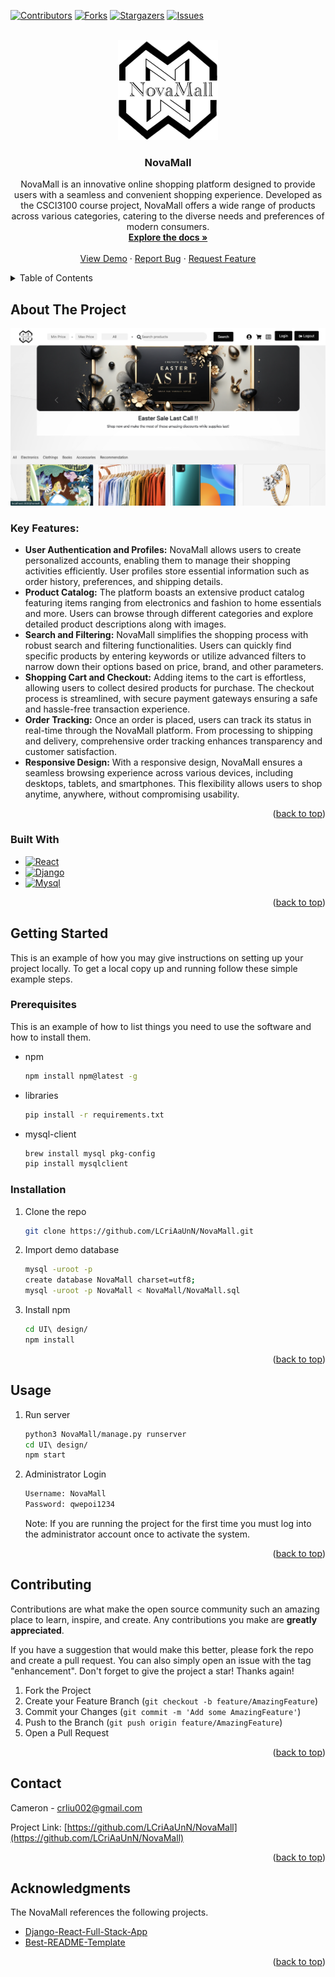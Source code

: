 <!-- Improved compatibility of back to top link: See: https://github.com/othneildrew/Best-README-Template/pull/73 -->
<a name="readme-top"></a>
<!--
*** Thanks for checking out the Best-README-Template. If you have a suggestion
*** that would make this better, please fork the repo and create a pull request
*** or simply open an issue with the tag "enhancement".
*** Don't forget to give the project a star!
*** Thanks again! Now go create something AMAZING! :D
-->



<!-- PROJECT SHIELDS -->
<!--
*** I'm using markdown "reference style" links for readability.
*** Reference links are enclosed in brackets [ ] instead of parentheses ( ).
*** See the bottom of this document for the declaration of the reference variables
*** for contributors-url, forks-url, etc. This is an optional, concise syntax you may use.
*** https://www.markdownguide.org/basic-syntax/#reference-style-links
-->
[![Contributors][contributors-shield]][contributors-url]
[![Forks][forks-shield]][forks-url]
[![Stargazers][stars-shield]][stars-url]
[![Issues][issues-shield]][issues-url]



<!-- PROJECT LOGO -->
<br />
<div align="center">
  <a href="https://github.com/LCriAaUnN/NovaMall">
    <img src="./logo.png" alt="Logo" width="160" height="160">
  </a>

<h3 align="center">NovaMall</h3>

  <p align="center">
    NovaMall is an innovative online shopping platform designed to provide users with a seamless and convenient shopping experience. Developed as the CSCI3100 course project, NovaMall offers a wide range of products across various categories, catering to the diverse needs and preferences of modern consumers.
    <br />
    <a href="https://github.com/LCriAaUnN/NovaMall"><strong>Explore the docs »</strong></a>
    <br />
    <br />
    <a href="https://github.com/LCriAaUnN/NovaMall">View Demo</a>
    ·
    <a href="https://github.com/LCriAaUnN/NovaMall/issues/new?labels=bug&template=bug-report---.md">Report Bug</a>
    ·
    <a href="https://github.com/LCriAaUnN/NovaMall/issues/new?labels=enhancement&template=feature-request---.md">Request Feature</a>
  </p>
</div>



<!-- TABLE OF CONTENTS -->
<details>
  <summary>Table of Contents</summary>
  <ol>
    <li>
      <a href="#about-the-project">About The Project</a>
      <ul>
        <li><a href="#built-with">Built With</a></li>
      </ul>
    </li>
    <li>
      <a href="#getting-started">Getting Started</a>
      <ul>
        <li><a href="#prerequisites">Prerequisites</a></li>
        <li><a href="#installation">Installation</a></li>
      </ul>
    </li>
    <li><a href="#usage">Usage</a></li>
    <li><a href="#roadmap">Roadmap</a></li>
    <li><a href="#contributing">Contributing</a></li>
    <li><a href="#contact">Contact</a></li>
    <li><a href="#acknowledgments">Acknowledgments</a></li>
  </ol>
</details>



<!-- ABOUT THE PROJECT -->
## About The Project

![Product Name Screen Shot][product-screenshot]

<h3>Key Features:</h3>
<ul>
  <li><strong>User Authentication and Profiles:</strong> NovaMall allows users to create personalized accounts, enabling them to manage their shopping activities efficiently. User profiles store essential information such as order history, preferences, and shipping details.</li>
  
  <li><strong>Product Catalog:</strong> The platform boasts an extensive product catalog featuring items ranging from electronics and fashion to home essentials and more. Users can browse through different categories and explore detailed product descriptions along with images.</li>
  
  <li><strong>Search and Filtering:</strong> NovaMall simplifies the shopping process with robust search and filtering functionalities. Users can quickly find specific products by entering keywords or utilize advanced filters to narrow down their options based on price, brand, and other parameters.</li>
  
  <li><strong>Shopping Cart and Checkout:</strong> Adding items to the cart is effortless, allowing users to collect desired products for purchase. The checkout process is streamlined, with secure payment gateways ensuring a safe and hassle-free transaction experience.</li>
  
  <li><strong>Order Tracking:</strong> Once an order is placed, users can track its status in real-time through the NovaMall platform. From processing to shipping and delivery, comprehensive order tracking enhances transparency and customer satisfaction.</li>
  
  <li><strong>Responsive Design:</strong> With a responsive design, NovaMall ensures a seamless browsing experience across various devices, including desktops, tablets, and smartphones. This flexibility allows users to shop anytime, anywhere, without compromising usability.</li>
</ul>

<p align="right">(<a href="#readme-top">back to top</a>)</p>



### Built With

* [![React][React.js]][React-url]
* [![Django][Django.com]][Django-url]
* [![Mysql][Mysql.com]][Mysql-url]

<p align="right">(<a href="#readme-top">back to top</a>)</p>



<!-- GETTING STARTED -->
## Getting Started

This is an example of how you may give instructions on setting up your project locally.
To get a local copy up and running follow these simple example steps.

### Prerequisites

This is an example of how to list things you need to use the software and how to install them.
* npm
  ```sh
  npm install npm@latest -g
  ```
* libraries 
  ```sh
  pip install -r requirements.txt
  ```
* mysql-client
  ```sh
  brew install mysql pkg-config
  pip install mysqlclient
  ```
### Installation

1. Clone the repo
   ```sh
   git clone https://github.com/LCriAaUnN/NovaMall.git
   ```
2. Import demo database
    ```sh
    mysql -uroot -p
    create database NovaMall charset=utf8;
    mysql -uroot -p NovaMall < NovaMall/NovaMall.sql
    ```
3. Install npm
    ```sh
    cd UI\ design/
    npm install
    ```
<p align="right">(<a href="#readme-top">back to top</a>)</p>



<!-- USAGE EXAMPLES -->
## Usage
1. Run server
    ```sh
    python3 NovaMall/manage.py runserver
    cd UI\ design/
    npm start
    ```
2. Administrator Login</br>
    ```sh
    Username: NovaMall
    Password: qwepoi1234
    ```
    Note: If you are running the project for the first time you must log into the administrator account once to activate the system.
<p align="right">(<a href="#readme-top">back to top</a>)</p>




<!-- CONTRIBUTING -->
## Contributing

Contributions are what make the open source community such an amazing place to learn, inspire, and create. Any contributions you make are **greatly appreciated**.

If you have a suggestion that would make this better, please fork the repo and create a pull request. You can also simply open an issue with the tag "enhancement".
Don't forget to give the project a star! Thanks again!

1. Fork the Project
2. Create your Feature Branch (`git checkout -b feature/AmazingFeature`)
3. Commit your Changes (`git commit -m 'Add some AmazingFeature'`)
4. Push to the Branch (`git push origin feature/AmazingFeature`)
5. Open a Pull Request

<p align="right">(<a href="#readme-top">back to top</a>)</p>




<!-- CONTACT -->
## Contact

Cameron - crliu002@gmail.com

Project Link: [https://github.com/LCriAaUnN/NovaMall](https://github.com/LCriAaUnN/NovaMall)

<p align="right">(<a href="#readme-top">back to top</a>)</p>



<!-- ACKNOWLEDGMENTS -->
## Acknowledgments
The NovaMall references the following projects.

* [Django-React-Full-Stack-App](https://github.com/techwithtim/Django-React-Full-Stack-App)
* [Best-README-Template](https://github.com/othneildrew/Best-README-Template)

<p align="right">(<a href="#readme-top">back to top</a>)</p>



<!-- MARKDOWN LINKS & IMAGES -->
<!-- https://www.markdownguide.org/basic-syntax/#reference-style-links -->
[contributors-shield]: https://img.shields.io/github/contributors/LCriAaUnN/NovaMall.svg?style=for-the-badge
[contributors-url]: https://github.com/LCriAaUnN/NovaMall/graphs/contributors
[forks-shield]: https://img.shields.io/github/forks/LCriAaUnN/NovaMall.svg?style=for-the-badge
[forks-url]: https://github.com/LCriAaUnN/NovaMall/network/members
[stars-shield]: https://img.shields.io/github/stars/LCriAaUnN/NovaMall.svg?style=for-the-badge
[stars-url]: https://github.com/LCriAaUnN/NovaMall/stargazers
[issues-shield]: https://img.shields.io/github/issues/LCriAaUnN/NovaMall.svg?style=for-the-badge
[issues-url]: https://github.com/LCriAaUnN/NovaMall/issues
[product-screenshot]: ./screenshot.png
[Next.js]: https://img.shields.io/badge/next.js-000000?style=for-the-badge&logo=nextdotjs&logoColor=white
[Next-url]: https://nextjs.org/
[React.js]: https://img.shields.io/badge/React-20232A?style=for-the-badge&logo=react&logoColor=61DAFB
[React-url]: https://reactjs.org/
[Vue.js]: https://img.shields.io/badge/Vue.js-35495E?style=for-the-badge&logo=vuedotjs&logoColor=4FC08D
[Vue-url]: https://vuejs.org/
[Angular.io]: https://img.shields.io/badge/Angular-DD0031?style=for-the-badge&logo=angular&logoColor=white
[Angular-url]: https://angular.io/
[Svelte.dev]: https://img.shields.io/badge/Svelte-4A4A55?style=for-the-badge&logo=svelte&logoColor=FF3E00
[Svelte-url]: https://svelte.dev/
[Laravel.com]: https://img.shields.io/badge/Laravel-FF2D20?style=for-the-badge&logo=laravel&logoColor=white
[Laravel-url]: https://laravel.com
[Bootstrap.com]: https://img.shields.io/badge/Bootstrap-563D7C?style=for-the-badge&logo=bootstrap&logoColor=white
[Bootstrap-url]: https://getbootstrap.com
[JQuery.com]: https://img.shields.io/badge/jQuery-0769AD?style=for-the-badge&logo=jquery&logoColor=white
[JQuery-url]: https://jquery.com 
[Mysql-url]:https://www.mysql.com/
[Django-url]:https://www.djangoproject.com/
[Mysql.com]: https://img.shields.io/badge/Mysql-563D7C?style=for-the-badge&logo=Mysql&logoColor=white
[Django.com]: https://img.shields.io/badge/Django-000000?style=for-the-badge&logo=Django&logoColor=white
